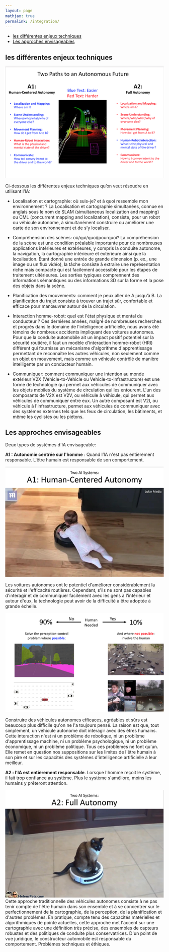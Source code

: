 ```yaml
---
layout: page
mathjax: true
permalink: /integration/
---
```


- [les différentes enjeux techniques](#ia)
- [Les approches envisageables](#voitures)

<a name='ia'></a>

## les différentes enjeux techniques

<div class="fig figcenter fighighlight">
  <img src="/imgs/enjeux.png">
</div>

Ci-dessous les différentes enjeux techniques qu’on veut résoudre en utilisant l’IA:
- Localisation et cartographie: où suis-je? et à quoi ressemble mon environnement ?
  La Localisation et cartographie simultanées, connue en anglais sous le nom de SLAM (simultaneous localization and mapping) ou CML (concurrent mapping and localization), consiste, pour un robot ou véhicule autonome, à simultanément construire ou améliorer une carte de son environnement et de s’y localiser.

- Compréhension des scènes: où/qui/quoi/pourquoi?
  La compréhension de la scène est une condition préalable importante pour de nombreuses applications intérieures et extérieures, y compris la conduite autonome, la navigation, la cartographie intérieure et extérieure ainsi que la localisation. Étant donné une entrée de grande dimension (p. ex., une image ou un flux vidéo), la tâche consiste à extraire une représentation riche mais compacte qui est facilement accessible pour les étapes de traitement ultérieures. Les sorties typiques comprennent des informations sémantiques ou des informations 3D sur la forme et la pose des objets dans la scène.

- Planification des mouvements: comment je peux aller de A jusqu’à B.
  La planification du trajet consiste à trouver un trajet sûr, confortable et efficace pour manœuvrer autour de la circulation.
- Interaction homme-robot: quel est l'état physique et mental du conducteur ?
   Ces dernières années, malgré de nombreuses recherches et progrès dans le domaine de l'intelligence artificielle, nous avons été témoins de nombreux accidents impliquant des voitures autonomes. Pour que la conduite automobile ait un impact positif potentiel sur la sécurité routière, il faut un modèle d'interaction homme-robot (HRI) différent qui fournisse un mécanisme d'algorithme d'apprentissage permettant de reconnaître les autres véhicules, non seulement comme un objet en mouvement, mais comme un véhicule contrôlé de manière intelligente par un conducteur humain.
   
- Communiquer: comment communiquer une intention au monde extérieur
  V2X (Vehicle-to-Vehicle ou Vehicle-to-Infrastructure) est une forme de technologie qui permet aux véhicules de communiquer avec les objets mobiles du système de circulation qui les entourent. L'un des composants de V2X est V2V, ou véhicule à véhicule, qui permet aux véhicules de communiquer entre eux. Un autre composant est V2I, ou véhicule à l'infrastructure, permet aux véhicules de communiquer avec des systèmes externes tels que les feux de circulation, les bâtiments, et même les cyclistes ou les piétons.


<a name='voitures'></a>

## Les approches envisageables

Deux types de systèmes d'IA envisageable:

**A1 : Autonomie centrée sur l'homme** : Quand l’IA n'est pas entièrement responsable. L'être humain est responsable de son comportement.
<div class="fig figcenter fighighlight">
  <img src="/imgs/hca.png">
</div>

Les voitures autonomes ont le potentiel d'améliorer considérablement la sécurité et l'efficacité routières. Cependant, s'ils ne sont pas capables d'interagir et de communiquer facilement avec les gens à l'intérieur et autour d'eux, la technologie peut avoir de la difficulté à être adoptée à grande échelle.
<div class="fig figcenter fighighlight">
  <img src="/imgs/human_needed.png">
</div>

Construire des véhicules autonomes efficaces, agréables et sûrs est beaucoup plus difficile qu'on ne l'a toujours pensé. La raison est que, tout simplement, un véhicule autonome doit interagir avec des êtres humains. Cette interaction n'est ni un problème de robotique, ni un problème d'apprentissage machine, ni un problème psychologique, ni un problème économique, ni un problème politique. Tous ces problèmes ne font qu'un. Elle remet en question nos suppositions sur les limites de l'être humain à son pire et sur les capacités des systèmes d'intelligence artificielle à leur meilleur. 


 
**A2 : l’IA est entièrement responsable**. Lorsque l'homme reçoit le système, il fait trop confiance au système. Plus le système s'améliore, moins les humains y prêteront attention.
<div class="fig figcenter fighighlight">
  <img src="/imgs/full_auto.png">
</div>
Cette approche traditionnelle des véhicules autonomes consiste à ne pas tenir compte de l'être humain dans son ensemble et à se concentrer sur le perfectionnement de la cartographie, de la perception, de la planification et d'autres problèmes. En pratique, compte tenu des capacités matérielles et algorithmiques de pointe actuelles, cette approche met l'accent sur une cartographie avec une définition très précise, des ensembles de capteurs robustes et des politiques de conduite plus conservatrices.
D'un point de vue juridique, le constructeur automobile est responsable du comportement.
Problèmes techniques et éthiques.